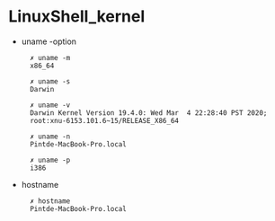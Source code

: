 # LinuxShell_kernel

* uname -option

        ✗ uname -m
        x86_64

        ✗ uname -s
        Darwin

        ✗ uname -v
        Darwin Kernel Version 19.4.0: Wed Mar  4 22:28:40 PST 2020; 
        root:xnu-6153.101.6~15/RELEASE_X86_64

        ✗ uname -n
        Pintde-MacBook-Pro.local

        ✗ uname -p
        i386

* hostname

        ✗ hostname
        Pintde-MacBook-Pro.local
